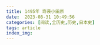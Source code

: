 ```yaml
---
title: 1495年 奇袭小田原
date:  2023-08-31 10:49:56
categories: [阅读,全历史,历史,日本史]
tags: article
index_img: 
---
```


